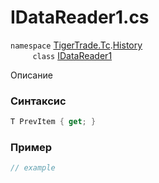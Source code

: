 
# IDataReader1.cs
`namespace` [TigerTrade.Tc](../../../../TigerTrade.Tc.md).[History](../../../../TigerTrade.Tc/History.md)  
&nbsp;&nbsp;&nbsp;&nbsp;&nbsp;&nbsp;&nbsp;&nbsp;&nbsp;`class` [IDataReader1](../../IDataReader1.cs.md)

Описание

### Синтаксис
```csharp
T PrevItem { get; }
```
### Пример  
```csharp
// example
```
